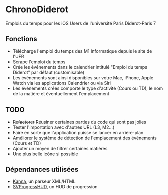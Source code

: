 # ChronoDiderot
Emplois du temps pour les iOS Users de l'université Paris Diderot-Paris 7

## Fonctions
  * Télécharge l'emploi du temps des M1 Informatique depuis le site de l'UFR
  * Scrape l'emploi du temps
  * Crée les événements dans le calendrier intitulé "Emploi du temps Diderot" par défaut (customisable)
  * Les événements sont ainsi disponibles sur votre Mac, iPhone, Apple Watch via les applications Calendrier ou via Siri
  * Les événements crées comporte le type d'activité (Cours ou TD), le nom de la matière et éventuellement l'emplacement

## TODO

  * ~~Refactorer~~ Réusiner certaines parties du code qui sont pas jolies
  * Tester l'importation avec d'autres URL (L3, M2...)
  * Faire en sorte que l'application puisse se lancer en arrière-plan
  * Améliorer le système de détection de l'emplacement des événements (Cours et TD)
  * Ajouter un moyen de filtrer certaines matières
  * Une plus belle icône si possible

## Dépendances utilisées

  * [Kanna](https://github.com/tid-kijyun/Kanna "Kanna"), un parseur XML/HTML
  * [SVProgressHUD](https://github.com/TransitApp/SVProgressHUD "SVProgressHUD"), un HUD de progression
